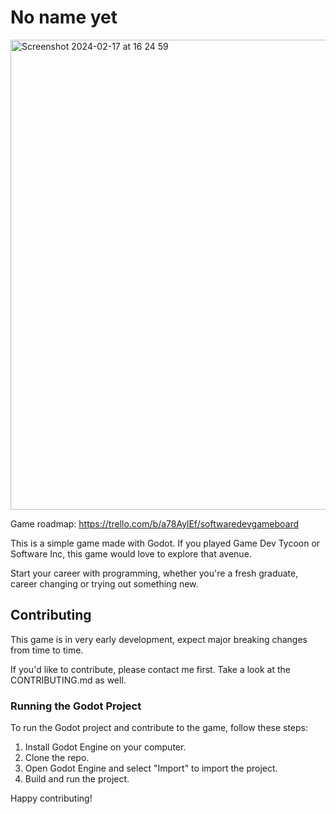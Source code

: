 # No name yet

<img width="752" alt="Screenshot 2024-02-17 at 16 24 59" src="https://github.com/Xavier-IV/silver-ili/assets/14009259/627c4ffd-e6aa-4ec8-bb5f-77430a82fee8">

Game roadmap: https://trello.com/b/a78AylEf/softwaredevgameboard

This is a simple game made with Godot. If you played Game Dev Tycoon or Software Inc, this game would love to explore that avenue.

Start your career with programming, whether you're a fresh graduate, career changing or trying out something new.

## Contributing

This game is in very early development, expect major breaking changes from time to time.

If you'd like to contribute, please contact me first. Take a look at the CONTRIBUTING.md as well.

### Running the Godot Project

To run the Godot project and contribute to the game, follow these steps:

1. Install Godot Engine on your computer.
2. Clone the repo.
3. Open Godot Engine and select "Import" to import the project.
4. Build and run the project.

Happy contributing!
